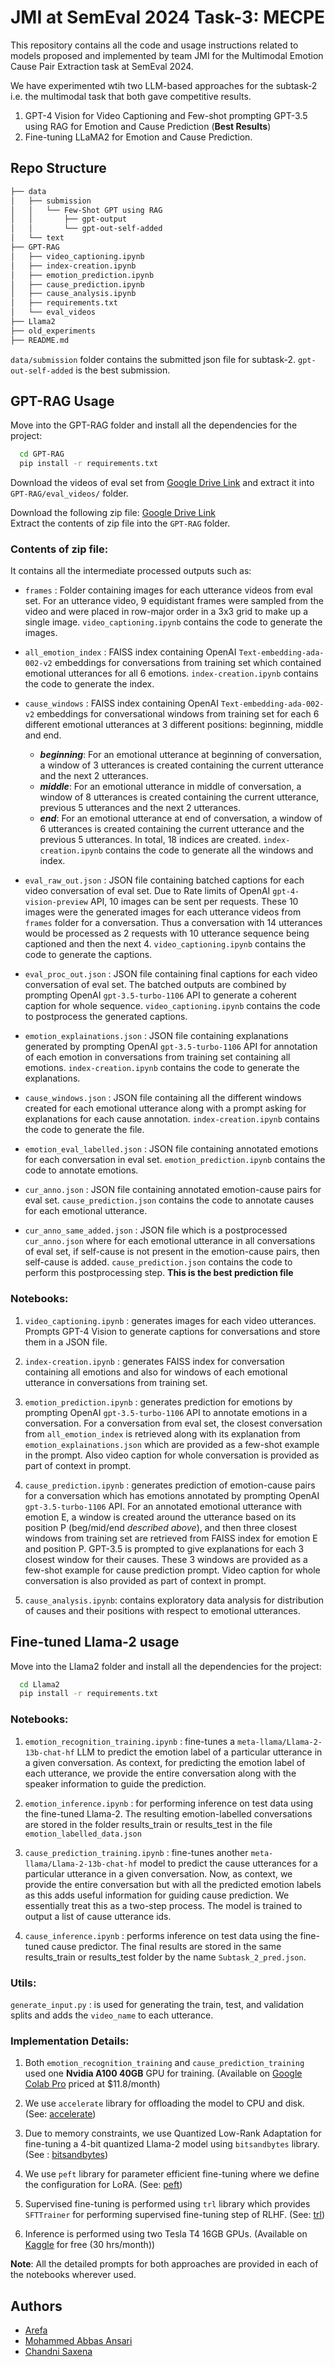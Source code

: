 # JMI at SemEval 2024 Task-3: MECPE

This repository contains all the code and usage instructions related to models proposed and implemented by team JMI for the Multimodal Emotion Cause Pair Extraction task at SemEval 2024.

We have experimented wtih two LLM-based approaches for the subtask-2 i.e. the multimodal task that both gave competitive results.
1. GPT-4 Vision for Video Captioning and Few-shot prompting GPT-3.5 using RAG for Emotion and Cause Prediction (**Best Results**)
2. Fine-tuning LLaMA2 for Emotion and Cause Prediction.

## Repo Structure
```bash
├── data
│   ├── submission
│   │   └── Few-Shot GPT using RAG
│   │       ├── gpt-output
│   │       └── gpt-out-self-added
│   └── text
├── GPT-RAG
│   ├── video_captioning.ipynb
│   ├── index-creation.ipynb
│   ├── emotion_prediction.ipynb
│   ├── cause_prediction.ipynb
│   ├── cause_analysis.ipynb
│   ├── requirements.txt
│   └── eval_videos
├── Llama2
├── old_experiments
├── README.md
```
```data/submission``` folder contains the submitted json file for subtask-2. ```gpt-out-self-added``` is the best submission.


## GPT-RAG Usage

Move into the GPT-RAG folder and install all the dependencies for the project:
```bash
  cd GPT-RAG
  pip install -r requirements.txt
```
Download the videos of eval set from [Google Drive Link](https://drive.google.com/file/d/1-EbmDmLYlEVmmhFZee3XlLA-BhCtT0Tm/view?usp=drive_link) and extract it into ```GPT-RAG/eval_videos/``` folder. 


Download the following zip file: [Google Drive Link](https://drive.google.com/drive/folders/1wG8Zit8_4htQ5R4Py-d-mj29QMgetmqh?usp=sharing)\
Extract the contents of zip file into the ```GPT-RAG``` folder. 

### Contents of zip file:
It contains all the intermediate processed outputs such as:
- ```frames``` : Folder containing images for each utterance videos from eval set. For an utterance video, 9 equidistant frames were sampled from the video and were placed in row-major order in a 3x3 grid to make up a single image. ```video_captioning.ipynb``` contains the code to generate the images.

- ```all_emotion_index``` : FAISS index containing OpenAI ```Text-embedding-ada-002-v2``` embeddings for conversations from training set which contained emotional utterances for all 6 emotions. ```index-creation.ipynb``` contains the code to generate the index.

- ```cause_windows``` : FAISS index containing OpenAI ```Text-embedding-ada-002-v2``` embeddings for conversational windows from training set for each 6 different emotional utterances at 3 different positions: beginning, middle and end. 
    - ***beginning***: For an emotional utterance at beginning of conversation, a window of 3 utterances is created containing the current utterance and the next 2 utterances.
    - ***middle***: For an emotional utterance in middle of conversation, a window of 8 utterances is created containing the current utterance, previous 5 utterances and the next 2 utterances.
    - ***end***: For an emotional utterance at end of conversation, a window of 6 utterances is created containing the current utterance and the previous 5 utterances.
    In total, 18 indices are created. ```index-creation.ipynb``` contains the code to generate all the windows and index.

- ```eval_raw_out.json``` : JSON file containing batched captions for each video conversation of eval set. Due to Rate limits of OpenAI ```gpt-4-vision-preview``` API, 10 images can be sent per requests. These 10 images were the generated images for each utterance videos from ```frames``` folder for a conversation. Thus a conversation with 14 utterances would be processed as 2 requests with 10 utterance sequence being captioned and then the next 4. ```video_captioning.ipynb``` contains the code to generate the captions.

- ```eval_proc_out.json``` : JSON file containing final captions for each video conversation of eval set. The batched outputs are combined by prompting OpenAI ```gpt-3.5-turbo-1106``` API to generate a coherent caption for whole sequence. ```video_captioning.ipynb``` contains the code to postprocess the generated captions.

- ```emotion_explainations.json``` : JSON file containing explanations generated by prompting  OpenAI ```gpt-3.5-turbo-1106``` API for annotation of each emotion in conversations from training set containing all emotions. ```index-creation.ipynb``` contains the code to generate the explanations.

- ```cause_windows.json``` : JSON file containing all the different windows created for each emotional utterance along with a prompt asking for explanations for each cause annotation. ```index-creation.ipynb``` contains the code to generate the file.

- ```emotion_eval_labelled.json``` : JSON file containing annotated emotions for each conversation in eval set. ```emotion_prediction.ipynb``` contains the code to annotate emotions.

- ```cur_anno.json``` : JSON file containing annotated emotion-cause pairs for eval set. ```cause_prediction.json``` contains the code to annotate causes for each emotional utterance.

- ```cur_anno_same_added.json``` : JSON file which is a postprocessed ```cur_anno.json``` where for each emotional utterance in all conversations of eval set, if self-cause is not present in the emotion-cause pairs, then self-cause is added. ```cause_prediction.json``` contains the code to perform this postprocessing step. **This is the best prediction file**

### Notebooks:

1. ```video_captioning.ipynb``` : generates images for each video utterances. Prompts GPT-4 Vision to generate captions for conversations and store them in a JSON file.

2. ```index-creation.ipynb``` : generates FAISS index for conversation containing all emotions and also for windows of each emotional utterance in conversations from training set.

3. ```emotion_prediction.ipynb``` : generates prediction for emotions by prompting OpenAI ```gpt-3.5-turbo-1106``` API to annotate emotions in a conversation. For a conversation from eval set, the closest conversation from ```all_emotion_index``` is retrieved along with its explanation from ```emotion_explainations.json``` which are provided as a few-shot example in the prompt. Also video caption for whole conversation is provided as part of context in prompt.

4. ```cause_prediction.ipynb``` : generates prediction of emotion-cause pairs for a conversation which has emotions annotated by prompting OpenAI ```gpt-3.5-turbo-1106``` API. For an annotated emotional utterance with emotion E, a window is created around the utterance based on its position P (beg/mid/end _described above_), and then three closest windows from training set are retrieved from FAISS index for emotion E and position P. GPT-3.5 is prompted to give explanations for each 3 closest window for their causes. These 3 windows are provided as a few-shot example for cause prediction prompt. Video caption for whole conversation is also provided as part of context in prompt.

5. ```cause_analysis.ipynb```: contains exploratory data analysis for distribution of causes and their positions with respect to emotional utterances.

## Fine-tuned Llama-2 usage

Move into the Llama2 folder and install all the dependencies for the project:
```bash
  cd Llama2
  pip install -r requirements.txt
```

### Notebooks:

1. ```emotion_recognition_training.ipynb``` : fine-tunes a ```meta-llama/Llama-2-13b-chat-hf``` LLM to predict the emotion label of a particular utterance in a given conversation. As context, for predicting the emotion label of each utterance, we provide the entire conversation along with the speaker information to guide the prediction.

2. ```emotion_inference.ipynb``` : for performing inference on test data using the fine-tuned Llama-2. The resulting emotion-labelled conversations are stored in the folder results_train or results_test in the file ```emotion_labelled_data.json```

3. ```cause_prediction_training.ipynb``` : fine-tunes another ```meta-llama/Llama-2-13b-chat-hf``` model to predict the cause utterances for a particular utterance in a given conversation. Now, as context, we provide the entire conversation but with all the predicted emotion labels as this adds useful information for guiding cause prediction. We essentially treat this as a two-step process. The model is trained to output a list of cause utterance ids.

4. ```cause_inference.ipynb``` : performs inference on test data using the fine-tuned cause predictor. The final results are stored in the same results_train or results_test folder by the name ```Subtask_2_pred.json```.

### Utils:

```generate_input.py``` : is used for generating the train, test, and validation splits and adds the ```video_name``` to each utterance.

### Implementation Details:

1. Both ```emotion_recognition_training``` and ```cause_prediction_training``` used one **Nvidia A100 40GB** GPU for training. (Available on [Google Colab Pro](https://colab.research.google.com/signup) priced at $11.8/month)

2. We use ```accelerate``` library for offloading the model to CPU and disk. (See: [accelerate](https://huggingface.co/docs/accelerate/en/index))

3. Due to memory constraints, we use Quantized Low-Rank Adaptation for fine-tuning a 4-bit quantized Llama-2 model using ```bitsandbytes``` library. (See : [bitsandbytes](https://github.com/TimDettmers/bitsandbytes))

4. We use ```peft``` library for parameter efficient fine-tuning where we define the configuration for LoRA. (See: [peft](https://huggingface.co/docs/peft/en/index))

5. Supervised fine-tuning is performed using ```trl``` library which provides ```SFTTrainer``` for performing supervised fine-tuning step of RLHF. (See: [trl](https://huggingface.co/docs/trl/en/sft_trainer))

6. Inference is performed using two Tesla T4 16GB GPUs. (Available on [Kaggle](https://www.kaggle.com/) for free (30 hrs/month))

**Note**: All the detailed prompts for both approaches are provided in each of the notebooks wherever used.

## Authors

- [Arefa](https://www.github.com/arefa29)
- [Mohammed Abbas Ansari](https://www.github.com/m-abbas-ansari)
- [Chandni Saxena](https://github.com/CMOONCS)
